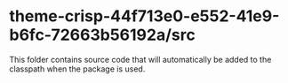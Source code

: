 # theme-crisp-44f713e0-e552-41e9-b6fc-72663b56192a/src

This folder contains source code that will automatically be added to the classpath when
the package is used.
